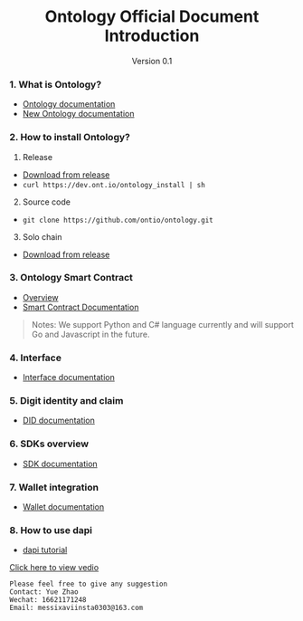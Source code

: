 <h1 align="center">Ontology Official Document Introduction</h1>
<p align="center" class="version">Version 0.1</p>

### 1. What is Ontology? 
- [Ontology documentation](https://ontio.github.io/documentation/)
- [New Ontology documentation](https://dev-docs.ont.io/)

### 2. How to install Ontology? 
1. Release
- [Download from release](https://github.com/ontio/ontology/releases) 
- ```curl https://dev.ont.io/ontology_install | sh```
2. Source code
- ```git clone https://github.com/ontio/ontology.git```
3. Solo chain
- [Download from release](https://github.com/punicasuite/solo-chain)

### 3. Ontology Smart Contract
- [Overview](https://ontio.github.io/documentation/)
-  [Smart Contract Documentation](https://ontio.github.io/documentation/Introduction_of_Ontology_Smart_Contract_en.html)

> Notes: We support Python and C# language currently and will support Go and Javascript in the future.

### 4. Interface 
- [Interface documentation](https://ontio.github.io/documentation/rpc_api_en.html)

### 5. Digit identity and claim
- [DID documentation](https://ontio.github.io/documentation/ontology_DID_en.html)

### 6. SDKs overview
- [SDK documentation](https://ontio.github.io/documentation/ontology_overview_sdks_en.html)

### 7. Wallet integration
- [Wallet documentation](https://ontio.github.io/documentation/ontology_wallet_dev_overview_en.html)

### 8. How to use dapi 
- [dapi tutorial](https://ontio.github.io/documentation/ontology_dapp_dev_tutorial_en.html)


[Click here to view vedio](https://drive.google.com/open?id=1WykHwDk0sxMrXhC1tS9TAoXbsiJ9joyk)

```
Please feel free to give any suggestion
Contact: Yue Zhao 
Wechat: 16621171248
Email: messixaviinsta0303@163.com
```
